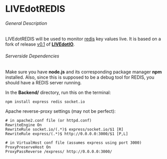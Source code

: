 LIVEdotREDIS
============


###### General Description

LIVEdotREDIS will be used to monitor [redis](http://redis.io) key values live.
It is based on a fork of release [v0.1](http://github.com/shafeen/UtilityProjects/releases)
of [**LIVEdotIO**](http://github.com/shafeen/UtilityProjects/tree/master/LIVEdotIO).

###### Serverside Dependencies

Make sure you have **node.js** and its corresponding package manager **npm** installed.
Also, since this is supposed to be a debug tool for REDIS, you should have a REDIS server running.

In the **Backend/** directory, run this on the terminal:
``` shell
npm install express redis socket.io
```

Apache reverse-proxy settings (may not be perfect):
```shell
# in apache2.conf file (or httpd.conf)
RewriteEngine On
RewriteRule socket.io/(.*)$ express/socket.io/$1 [R]
RewriteRule express/(.*)$ http://0.0.0.0:3000/$1 [P,L]
```
```shell
# in VirtualHost conf file (assumes express using port 3000)
ProxyPreserveHost On
ProxyPassReverse /express/ http://0.0.0.0:3000/
```

